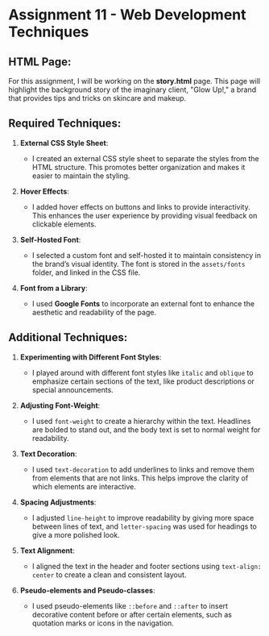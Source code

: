 # Assignment 11 - Web Development Techniques

## HTML Page:
For this assignment, I will be working on the **story.html** page. This page will highlight the background story of the imaginary client, "Glow Up!," a brand that provides tips and tricks on skincare and makeup.

## Required Techniques:
1. **External CSS Style Sheet**:
   - I created an external CSS style sheet to separate the styles from the HTML structure. This promotes better organization and makes it easier to maintain the styling.

2. **Hover Effects**:
   - I added hover effects on buttons and links to provide interactivity. This enhances the user experience by providing visual feedback on clickable elements.

3. **Self-Hosted Font**:
   - I selected a custom font and self-hosted it to maintain consistency in the brand’s visual identity. The font is stored in the `assets/fonts` folder, and linked in the CSS file.

4. **Font from a Library**:
   - I used **Google Fonts** to incorporate an external font to enhance the aesthetic and readability of the page.

## Additional Techniques:
1. **Experimenting with Different Font Styles**:
   - I played around with different font styles like `italic` and `oblique` to emphasize certain sections of the text, like product descriptions or special announcements.

2. **Adjusting Font-Weight**:
   - I used `font-weight` to create a hierarchy within the text. Headlines are bolded to stand out, and the body text is set to normal weight for readability.

3. **Text Decoration**:
   - I used `text-decoration` to add underlines to links and remove them from elements that are not links. This helps improve the clarity of which elements are interactive.

4. **Spacing Adjustments**:
   - I adjusted `line-height` to improve readability by giving more space between lines of text, and `letter-spacing` was used for headings to give a more polished look.

5. **Text Alignment**:
   - I aligned the text in the header and footer sections using `text-align: center` to create a clean and consistent layout.

6. **Pseudo-elements and Pseudo-classes**:
   - I used pseudo-elements like `::before` and `::after` to insert decorative content before or after certain elements, such as quotation marks or icons in the navigation.


